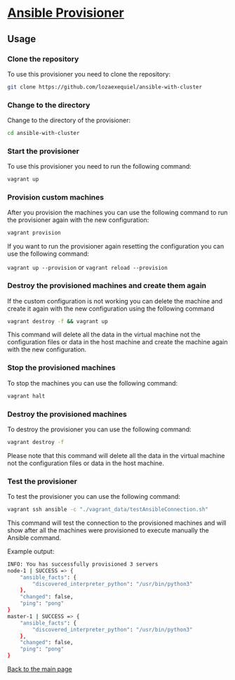 # [Ansible Provisioner](./README.md)

## Usage

### Clone the repository

To use this provisioner you need to clone the repository:

~~~bash
git clone https://github.com/lozaexequiel/ansible-with-cluster
~~~

### Change to the directory

Change to the directory of the provisioner:

~~~bash
cd ansible-with-cluster
~~~

### Start the provisioner

To use this provisioner you need to run the following command:

~~~bash
vagrant up
~~~

### Provision custom machines

After you provision the machines you can use the following command to run the provisioner again with the new configuration:

~~~bash
vagrant provision
~~~

If you want to run the provisioner again resetting the configuration you can use the following command:

```vagrant up --provision``` or ```vagrant reload --provision```

### Destroy the provisioned machines and create them again

If the custom configuration is not working you can delete the machine and create it again with the new configuration using the following command

~~~bash
vagrant destroy -f && vagrant up
~~~

This command will delete all the data in the virtual machine not the configuration files or data in the host machine and create the machine again with the new configuration.

### Stop the provisioned machines

To stop the machines you can use the following command:

~~~bash
vagrant halt
~~~

### Destroy the provisioned machines

To destroy the provisioner you can use the following command:

~~~bash
vagrant destroy -f
~~~

Please note that this command will delete all the data in the virtual machine not the configuration files or data in the host machine.

### Test the provisioner

To test the provisioner you can use the following command:

~~~bash
vagrant ssh ansible -c "./vagrant_data/testAnsibleConnection.sh"
~~~

This command will test the connection to the provisioned machines and will show after all the machines were provisioned to execute manually the Ansible command.

Example output:

~~~bash
INFO: You has successfully provisioned 3 servers
node-1 | SUCCESS => {
    "ansible_facts": {
        "discovered_interpreter_python": "/usr/bin/python3"
    },
    "changed": false,
    "ping": "pong"
}
master-1 | SUCCESS => {
    "ansible_facts": {
        "discovered_interpreter_python": "/usr/bin/python3"
    },
    "changed": false,
    "ping": "pong"
}

~~~

[Back to the main page](./README.md)
